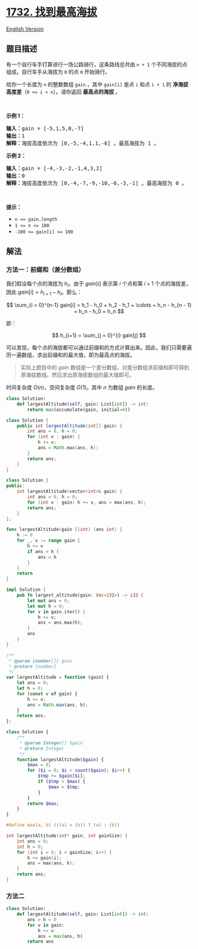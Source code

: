 # [1732. 找到最高海拔](https://leetcode.cn/problems/find-the-highest-altitude)

[English Version](/solution/1700-1799/1732.Find%20the%20Highest%20Altitude/README_EN.md)

<!-- tags:数组,前缀和 -->

<!-- difficulty:简单 -->

## 题目描述

<!-- 这里写题目描述 -->

<p>有一个自行车手打算进行一场公路骑行，这条路线总共由 <code>n + 1</code> 个不同海拔的点组成。自行车手从海拔为 <code>0</code> 的点 <code>0</code> 开始骑行。</p>

<p>给你一个长度为 <code>n</code> 的整数数组 <code>gain</code> ，其中 <code>gain[i]</code> 是点 <code>i</code> 和点 <code>i + 1</code> 的 <strong>净海拔高度差</strong>（<code>0 <= i < n</code>）。请你返回 <strong>最高点的海拔</strong> 。</p>

<p> </p>

<p><strong>示例 1：</strong></p>

<pre>
<b>输入：</b>gain = [-5,1,5,0,-7]
<b>输出：</b>1
<b>解释：</b>海拔高度依次为 [0,-5,-4,1,1,-6] 。最高海拔为 1 。
</pre>

<p><strong>示例 2：</strong></p>

<pre>
<b>输入：</b>gain = [-4,-3,-2,-1,4,3,2]
<b>输出：</b>0
<b>解释：</b>海拔高度依次为 [0,-4,-7,-9,-10,-6,-3,-1] 。最高海拔为 0 。
</pre>

<p> </p>

<p><strong>提示：</strong></p>

<ul>
	<li><code>n == gain.length</code></li>
	<li><code>1 <= n <= 100</code></li>
	<li><code>-100 <= gain[i] <= 100</code></li>
</ul>

## 解法

### 方法一：前缀和（差分数组）

我们假设每个点的海拔为 $h_i$，由于 $gain[i]$ 表示第 $i$ 个点和第 $i + 1$ 个点的海拔差，因此 $gain[i] = h_{i + 1} - h_i$。那么：

$$
\sum_{i = 0}^{n-1} gain[i] = h_1 - h_0 + h_2 - h_1 + \cdots + h_n - h_{n - 1} = h_n - h_0 = h_n
$$

即：

$$
h_{i+1} = \sum_{j = 0}^{i} gain[j]
$$

可以发现，每个点的海拔都可以通过前缀和的方式计算出来。因此，我们只需要遍历一遍数组，求出前缀和的最大值，即为最高点的海拔。

> 实际上题目中的 $gain$ 数组是一个差分数组，对差分数组求前缀和即可得到原海拔数组。然后求出原海拔数组的最大值即可。

时间复杂度 $O(n)$，空间复杂度 $O(1)$。其中 $n$ 为数组 $gain$ 的长度。

<!-- tabs:start -->

```python
class Solution:
    def largestAltitude(self, gain: List[int]) -> int:
        return max(accumulate(gain, initial=0))
```

```java
class Solution {
    public int largestAltitude(int[] gain) {
        int ans = 0, h = 0;
        for (int v : gain) {
            h += v;
            ans = Math.max(ans, h);
        }
        return ans;
    }
}
```

```cpp
class Solution {
public:
    int largestAltitude(vector<int>& gain) {
        int ans = 0, h = 0;
        for (int v : gain) h += v, ans = max(ans, h);
        return ans;
    }
};
```

```go
func largestAltitude(gain []int) (ans int) {
	h := 0
	for _, v := range gain {
		h += v
		if ans < h {
			ans = h
		}
	}
	return
}
```

```rust
impl Solution {
    pub fn largest_altitude(gain: Vec<i32>) -> i32 {
        let mut ans = 0;
        let mut h = 0;
        for v in gain.iter() {
            h += v;
            ans = ans.max(h);
        }
        ans
    }
}
```

```js
/**
 * @param {number[]} gain
 * @return {number}
 */
var largestAltitude = function (gain) {
    let ans = 0;
    let h = 0;
    for (const v of gain) {
        h += v;
        ans = Math.max(ans, h);
    }
    return ans;
};
```

```php
class Solution {
    /**
     * @param Integer[] $gain
     * @return Integer
     */
    function largestAltitude($gain) {
        $max = 0;
        for ($i = 0; $i < count($gain); $i++) {
            $tmp += $gain[$i];
            if ($tmp > $max) {
                $max = $tmp;
            }
        }
        return $max;
    }
}
```

```c
#define max(a, b) (((a) > (b)) ? (a) : (b))

int largestAltitude(int* gain, int gainSize) {
    int ans = 0;
    int h = 0;
    for (int i = 0; i < gainSize; i++) {
        h += gain[i];
        ans = max(ans, h);
    }
    return ans;
}
```

<!-- tabs:end -->

### 方法二

<!-- tabs:start -->

```python
class Solution:
    def largestAltitude(self, gain: List[int]) -> int:
        ans = h = 0
        for v in gain:
            h += v
            ans = max(ans, h)
        return ans
```

<!-- tabs:end -->

<!-- end -->

